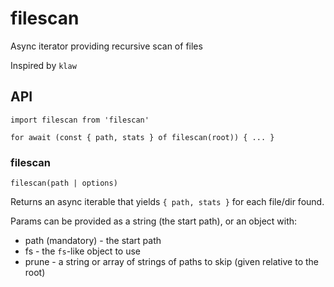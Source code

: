 # filescan

Async iterator providing recursive scan of files

Inspired by `klaw`

## API

```
import filescan from 'filescan'

for await (const { path, stats } of filescan(root)) { ... }
```

### filescan

`filescan(path | options)`

Returns an async iterable that yields `{ path, stats }` for each file/dir found.

Params can be provided as a string (the start path), or an object with:
- path (mandatory) - the start path
- fs - the `fs`-like object to use
- prune - a string or array of strings of paths to skip (given relative to the root)
